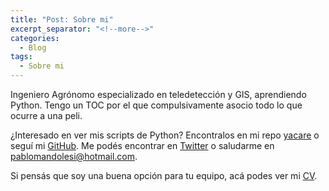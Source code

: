 ```yaml
---
title: "Post: Sobre mi"
excerpt_separator: "<!--more-->"
categories:
  - Blog
tags:
  - Sobre mi
---
```




Ingeniero Agrónomo especializado en teledetección y GIS, aprendiendo Python. Tengo un TOC por el que compulsivamente asocio todo lo que ocurre a una peli.

¿Interesado en ver mis scripts de Python? <!--more--> Encontralos en mi repo [yacare](https://github.com/pablomandolesi/yacare) o seguí mi [GitHub](https://github.com/pablomandolesi). Me podés encontrar en [Twitter](https://twitter.com/pablomandolesi) o saludarme en pablomandolesi@hotmail.com.

Si pensás que soy una buena opción para tu equipo, acá podes ver mi [CV](#).

